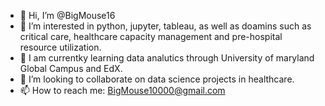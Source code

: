 - 👋 Hi, I’m @BigMouse16
- 👀 I’m interested in python, jupyter, tableau, as well as doamins such as critical care, healthcare capacity management and pre-hospital resource utilization.
- 🌱 I am currentky learning data analutics through University of maryland Global Campus and EdX.
- 💞️ I’m looking to collaborate on data science projects in healthcare.
- 📫 How to reach me: BigMouse10000@gmail.com

<!---
BigMouse16/BigMouse16 is a ✨ special ✨ repository because its `README.md` (this file) appears on your GitHub profile.
You can click the Preview link to take a look at your changes.
--->
